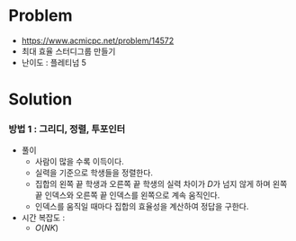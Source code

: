 # Problem
* https://www.acmicpc.net/problem/14572
* 최대 효율 스터디그룹 만들기
* 난이도 : 플레티넘 5

# Solution

### 방법 1 : 그리디, 정렬, 투포인터
* 풀이
  * 사람이 많을 수록 이득이다.
  * 실력을 기준으로 학생들을 정렬한다.
  * 집합의 왼쪽 끝 학생과 오른쪽 끝 학생의 실력 차이가 $D$가 넘지 않게 하며 왼쪽 끝 인덱스와 오른쪽 끝 인덱스를 왼쪽으로 계속 움직인다.
  * 인덱스를 움직일 때마다 집합의 효율성을 계산하여 정답을 구한다.
* 시간 복잡도 :
  * $O(NK)$
<br></br>
